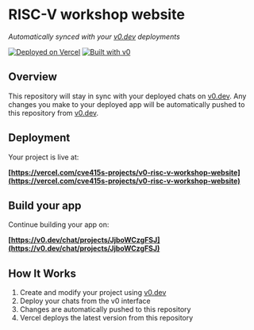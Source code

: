 # RISC-V workshop website

*Automatically synced with your [v0.dev](https://v0.dev) deployments*

[![Deployed on Vercel](https://img.shields.io/badge/Deployed%20on-Vercel-black?style=for-the-badge&logo=vercel)](https://vercel.com/cve415s-projects/v0-risc-v-workshop-website)
[![Built with v0](https://img.shields.io/badge/Built%20with-v0.dev-black?style=for-the-badge)](https://v0.dev/chat/projects/JjboWCzgFSJ)

## Overview

This repository will stay in sync with your deployed chats on [v0.dev](https://v0.dev).
Any changes you make to your deployed app will be automatically pushed to this repository from [v0.dev](https://v0.dev).

## Deployment

Your project is live at:

**[https://vercel.com/cve415s-projects/v0-risc-v-workshop-website](https://vercel.com/cve415s-projects/v0-risc-v-workshop-website)**

## Build your app

Continue building your app on:

**[https://v0.dev/chat/projects/JjboWCzgFSJ](https://v0.dev/chat/projects/JjboWCzgFSJ)**

## How It Works

1. Create and modify your project using [v0.dev](https://v0.dev)
2. Deploy your chats from the v0 interface
3. Changes are automatically pushed to this repository
4. Vercel deploys the latest version from this repository